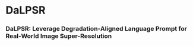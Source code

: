 # DaLPSR
### DaLPSR: Leverage Degradation-Aligned Language Prompt for Real-World Image Super-Resolution
